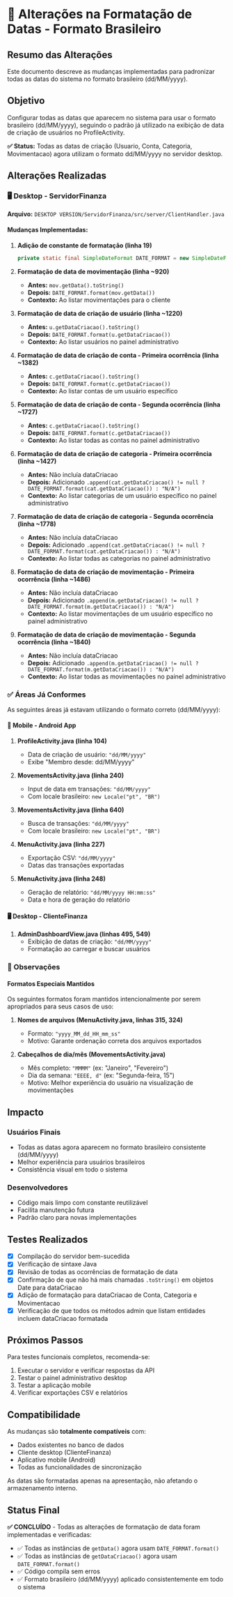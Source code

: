 # 📅 Alterações na Formatação de Datas - Formato Brasileiro

## Resumo das Alterações

Este documento descreve as mudanças implementadas para padronizar todas as datas do sistema no formato brasileiro (dd/MM/yyyy).

## Objetivo

Configurar todas as datas que aparecem no sistema para usar o formato brasileiro (dd/MM/yyyy), seguindo o padrão já utilizado na exibição de data de criação de usuários no ProfileActivity.

**✅ Status:** Todas as datas de criação (Usuario, Conta, Categoria, Movimentacao) agora utilizam o formato dd/MM/yyyy no servidor desktop.

## Alterações Realizadas

### 🖥️ Desktop - ServidorFinanza

**Arquivo:** `DESKTOP VERSION/ServidorFinanza/src/server/ClientHandler.java`

#### Mudanças Implementadas:

1. **Adição de constante de formatação (linha 19)**
   ```java
   private static final SimpleDateFormat DATE_FORMAT = new SimpleDateFormat("dd/MM/yyyy");
   ```

2. **Formatação de data de movimentação (linha ~920)**
   - **Antes:** `mov.getData().toString()`
   - **Depois:** `DATE_FORMAT.format(mov.getData())`
   - **Contexto:** Ao listar movimentações para o cliente

3. **Formatação de data de criação de usuário (linha ~1220)**
   - **Antes:** `u.getDataCriacao().toString()`
   - **Depois:** `DATE_FORMAT.format(u.getDataCriacao())`
   - **Contexto:** Ao listar usuários no painel administrativo

4. **Formatação de data de criação de conta - Primeira ocorrência (linha ~1382)**
   - **Antes:** `c.getDataCriacao().toString()`
   - **Depois:** `DATE_FORMAT.format(c.getDataCriacao())`
   - **Contexto:** Ao listar contas de um usuário específico

5. **Formatação de data de criação de conta - Segunda ocorrência (linha ~1727)**
   - **Antes:** `c.getDataCriacao().toString()`
   - **Depois:** `DATE_FORMAT.format(c.getDataCriacao())`
   - **Contexto:** Ao listar todas as contas no painel administrativo

6. **Formatação de data de criação de categoria - Primeira ocorrência (linha ~1427)**
   - **Antes:** Não incluía dataCriacao
   - **Depois:** Adicionado `.append(cat.getDataCriacao() != null ? DATE_FORMAT.format(cat.getDataCriacao()) : "N/A")`
   - **Contexto:** Ao listar categorias de um usuário específico no painel administrativo

7. **Formatação de data de criação de categoria - Segunda ocorrência (linha ~1778)**
   - **Antes:** Não incluía dataCriacao
   - **Depois:** Adicionado `.append(cat.getDataCriacao() != null ? DATE_FORMAT.format(cat.getDataCriacao()) : "N/A")`
   - **Contexto:** Ao listar todas as categorias no painel administrativo

8. **Formatação de data de criação de movimentação - Primeira ocorrência (linha ~1486)**
   - **Antes:** Não incluía dataCriacao
   - **Depois:** Adicionado `.append(m.getDataCriacao() != null ? DATE_FORMAT.format(m.getDataCriacao()) : "N/A")`
   - **Contexto:** Ao listar movimentações de um usuário específico no painel administrativo

9. **Formatação de data de criação de movimentação - Segunda ocorrência (linha ~1840)**
   - **Antes:** Não incluía dataCriacao
   - **Depois:** Adicionado `.append(m.getDataCriacao() != null ? DATE_FORMAT.format(m.getDataCriacao()) : "N/A")`
   - **Contexto:** Ao listar todas as movimentações no painel administrativo

### ✅ Áreas Já Conformes

As seguintes áreas já estavam utilizando o formato correto (dd/MM/yyyy):

#### 📱 Mobile - Android App

1. **ProfileActivity.java (linha 104)**
   - Data de criação de usuário: `"dd/MM/yyyy"`
   - Exibe "Membro desde: dd/MM/yyyy"

2. **MovementsActivity.java (linha 240)**
   - Input de data em transações: `"dd/MM/yyyy"`
   - Com locale brasileiro: `new Locale("pt", "BR")`

3. **MovementsActivity.java (linha 640)**
   - Busca de transações: `"dd/MM/yyyy"`
   - Com locale brasileiro: `new Locale("pt", "BR")`

4. **MenuActivity.java (linha 227)**
   - Exportação CSV: `"dd/MM/yyyy"`
   - Datas das transações exportadas

5. **MenuActivity.java (linha 248)**
   - Geração de relatório: `"dd/MM/yyyy HH:mm:ss"`
   - Data e hora de geração do relatório

#### 🖥️ Desktop - ClienteFinanza

1. **AdminDashboardView.java (linhas 495, 549)**
   - Exibição de datas de criação: `"dd/MM/yyyy"`
   - Formatação ao carregar e buscar usuários

### 📝 Observações

#### Formatos Especiais Mantidos

Os seguintes formatos foram mantidos intencionalmente por serem apropriados para seus casos de uso:

1. **Nomes de arquivos (MenuActivity.java, linhas 315, 324)**
   - Formato: `"yyyy_MM_dd_HH_mm_ss"`
   - Motivo: Garante ordenação correta dos arquivos exportados

2. **Cabeçalhos de dia/mês (MovementsActivity.java)**
   - Mês completo: `"MMMM"` (ex: "Janeiro", "Fevereiro")
   - Dia da semana: `"EEEE, d"` (ex: "Segunda-feira, 15")
   - Motivo: Melhor experiência do usuário na visualização de movimentações

## Impacto

### Usuários Finais
- Todas as datas agora aparecem no formato brasileiro consistente (dd/MM/yyyy)
- Melhor experiência para usuários brasileiros
- Consistência visual em todo o sistema

### Desenvolvedores
- Código mais limpo com constante reutilizável
- Facilita manutenção futura
- Padrão claro para novas implementações

## Testes Realizados

- [x] Compilação do servidor bem-sucedida
- [x] Verificação de sintaxe Java
- [x] Revisão de todas as ocorrências de formatação de data
- [x] Confirmação de que não há mais chamadas `.toString()` em objetos Date para dataCriacao
- [x] Adição de formatação para dataCriacao de Conta, Categoria e Movimentacao
- [x] Verificação de que todos os métodos admin que listam entidades incluem dataCriacao formatada

## Próximos Passos

Para testes funcionais completos, recomenda-se:

1. Executar o servidor e verificar respostas da API
2. Testar o painel administrativo desktop
3. Testar a aplicação mobile
4. Verificar exportações CSV e relatórios

## Compatibilidade

As mudanças são **totalmente compatíveis** com:
- Dados existentes no banco de dados
- Cliente desktop (ClienteFinanza)
- Aplicativo mobile (Android)
- Todas as funcionalidades de sincronização

As datas são formatadas apenas na apresentação, não afetando o armazenamento interno.

## Status Final

**✅ CONCLUÍDO** - Todas as alterações de formatação de data foram implementadas e verificadas:
- ✅ Todas as instâncias de `getData()` agora usam `DATE_FORMAT.format()`
- ✅ Todas as instâncias de `getDataCriacao()` agora usam `DATE_FORMAT.format()`
- ✅ Código compila sem erros
- ✅ Formato brasileiro (dd/MM/yyyy) aplicado consistentemente em todo o sistema
